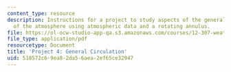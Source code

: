 ```yaml
---
content_type: resource
description: Instructions for a project to study aspects of the general circulation
  of the atmosphere using atmospheric data and a rotating annulus.
file: https://ol-ocw-studio-app-qa.s3.amazonaws.com/courses/12-307-weather-and-climate-laboratory-spring-2009/518572c69ea82da56aea2ef65ce32947_climatology_lab.pdf
file_type: application/pdf
resourcetype: Document
title: 'Project 4: General Circulation'
uid: 518572c6-9ea8-2da5-6aea-2ef65ce32947
---
```

